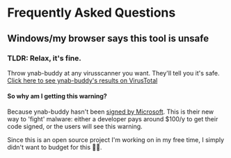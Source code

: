 # Frequently Asked Questions

## Windows/my browser says this tool is unsafe
### TLDR: Relax, it's fine.
Throw ynab-buddy at any virusscanner you want. They'll tell you it's safe. 
[Click here to see ynab-buddy's results on VirusTotal](https://www.virustotal.com/gui/url/8ffe755bcdc8263ab12c8717a2371ed81aacad3a0a850be12ef3fabf5a595b0f/detection)

#### So why am I getting this warning?
Because ynab-buddy hasn't been [signed by Microsoft](https://www.google.com/search?q=microsoft+authenticode). 
This is their new way to 'fight' malware: either a developer pays around $100/y to get their code signed, 
or the users will see this warning.

Since this is an open source project I'm working on in my free time, I simply didn't want to budget for this 🤷‍♂️.
